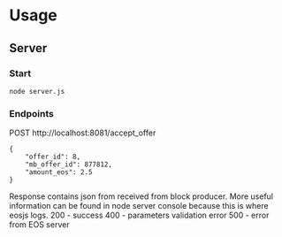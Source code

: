 # Usage

## Server

### Start
```
node server.js
```

### Endpoints

POST http://localhost:8081/accept_offer
```
{
	"offer_id": 8,
	"mb_offer_id": 877812,
	"amount_eos": 2.5
}
```
Response contains json from received from block producer. More useful information can be found in node server console because this is where eosjs logs.
200 - success
400 - parameters validation error
500 - error from EOS server
